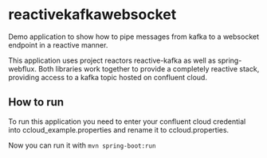 # reactivekafkawebsocket
Demo application to show how to pipe messages from kafka to a websocket endpoint in a reactive manner.

This application uses project reactors reactive-kafka as well as spring-webflux. Both libraries work together to provide a completely reactive stack, providing access to a kafka topic hosted on confluent cloud.

## How to run

To run this application you need to enter your confluent cloud credential into ccloud_example.properties and rename it to ccloud.properties.

Now you can run it with `mvn spring-boot:run`
